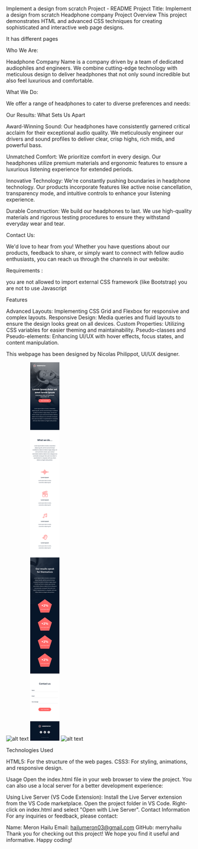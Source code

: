 Implement a design from scratch Project - README
Project Title: Implement a design from scratch Headphone company
Project Overview
This project demonstrates HTML and advanced CSS techniques for creating sophisticated and interactive web page designs.

It has different pages

Who We Are:

Headphone Company Name is a company driven by a team of dedicated audiophiles and engineers. We combine cutting-edge technology with meticulous design to deliver headphones that not only sound incredible but also feel luxurious and comfortable.

What We Do:

We offer a range of headphones to cater to diverse preferences and needs:

Our Results: What Sets Us Apart

Award-Winning Sound: Our headphones have consistently garnered critical acclaim for their exceptional audio quality. We meticulously engineer our drivers and sound profiles to deliver clear, crisp highs, rich mids, and powerful bass.

Unmatched Comfort: We prioritize comfort in every design. Our headphones utilize premium materials and ergonomic features to ensure a luxurious listening experience for extended periods.

Innovative Technology: We're constantly pushing boundaries in headphone technology. Our products incorporate features like active noise cancellation, transparency mode, and intuitive controls to enhance your listening experience.

Durable Construction: We build our headphones to last. We use high-quality materials and rigorous testing procedures to ensure they withstand everyday wear and tear.

Contact Us:

We'd love to hear from you! Whether you have questions about our products, feedback to share, or simply want to connect with fellow audio enthusiasts, you can reach us through the channels in our website:

Requirements :

you are not allowed to import external CSS framework (like Bootstrap)
you are not to use Javascript

Features

Advanced Layouts: Implementing CSS Grid and Flexbox for responsive and complex layouts.
Responsive Design: Media queries and fluid layouts to ensure the design looks great on all devices.
Custom Properties: Utilizing CSS variables for easier theming and maintainability.
Pseudo-classes and Pseudo-elements: Enhancing UI/UX with hover effects, focus states, and content manipulation.

This webpage has been designed by Nicolas Philippot, UI/UX designer.

![alt text](01_headphones_desktop@2x.png) ![alt text](01_headphones_mobile@2x.png) ![alt text](01_headphones_tablet@2x.png)

Technologies Used

HTML5: For the structure of the web pages.
CSS3: For styling, animations, and responsive design.

Usage
Open the index.html file in your web browser to view the project. You can also use a local server for a better development experience:

Using Live Server (VS Code Extension):
Install the Live Server extension from the VS Code marketplace.
Open the project folder in VS Code.
Right-click on index.html and select "Open with Live Server".
Contact Information
For any inquiries or feedback, please contact:

Name: Meron Hailu
Email: hailumeron03@gmail.com
GitHub: merryhailu
Thank you for checking out this project! We hope you find it useful and informative. Happy coding!

